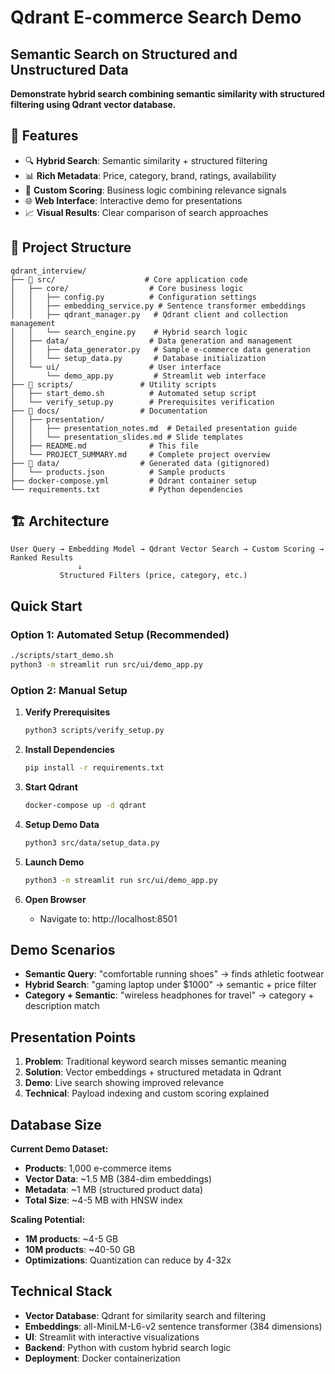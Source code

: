 # Qdrant E-commerce Search Demo
## Semantic Search on Structured and Unstructured Data

**Demonstrate hybrid search combining semantic similarity with structured filtering using Qdrant vector database.**

## 🚀 Features
- 🔍 **Hybrid Search**: Semantic similarity + structured filtering
- 📊 **Rich Metadata**: Price, category, brand, ratings, availability
- 🎯 **Custom Scoring**: Business logic combining relevance signals
- 🌐 **Web Interface**: Interactive demo for presentations
- 📈 **Visual Results**: Clear comparison of search approaches

## 📁 Project Structure

```
qdrant_interview/
├── 📂 src/                    # Core application code
│   ├── core/                  # Core business logic
│   │   ├── config.py          # Configuration settings
│   │   ├── embedding_service.py # Sentence transformer embeddings
│   │   ├── qdrant_manager.py   # Qdrant client and collection management
│   │   └── search_engine.py    # Hybrid search logic
│   ├── data/                  # Data generation and management
│   │   ├── data_generator.py   # Sample e-commerce data generation
│   │   └── setup_data.py       # Database initialization
│   └── ui/                    # User interface
│       └── demo_app.py         # Streamlit web interface
├── 📂 scripts/               # Utility scripts
│   ├── start_demo.sh          # Automated setup script
│   └── verify_setup.py        # Prerequisites verification
├── 📂 docs/                  # Documentation
│   ├── presentation/
│   │   ├── presentation_notes.md  # Detailed presentation guide
│   │   └── presentation_slides.md # Slide templates
│   ├── README.md              # This file
│   └── PROJECT_SUMMARY.md     # Complete project overview
├── 📂 data/                  # Generated data (gitignored)
│   └── products.json          # Sample products
├── docker-compose.yml         # Qdrant container setup
└── requirements.txt           # Python dependencies
```

## 🏗️ Architecture
```
User Query → Embedding Model → Qdrant Vector Search → Custom Scoring → Ranked Results
               ↓
           Structured Filters (price, category, etc.)
```

## Quick Start

### Option 1: Automated Setup (Recommended)
```bash
./scripts/start_demo.sh
python3 -m streamlit run src/ui/demo_app.py
```

### Option 2: Manual Setup

1. **Verify Prerequisites**
   ```bash
   python3 scripts/verify_setup.py
   ```

2. **Install Dependencies**
   ```bash
   pip install -r requirements.txt
   ```

3. **Start Qdrant**
   ```bash
   docker-compose up -d qdrant
   ```

4. **Setup Demo Data**
   ```bash
   python3 src/data/setup_data.py
   ```

5. **Launch Demo**
   ```bash
   python3 -m streamlit run src/ui/demo_app.py
   ```

6. **Open Browser**
   - Navigate to: http://localhost:8501

## Demo Scenarios
- **Semantic Query**: "comfortable running shoes" → finds athletic footwear
- **Hybrid Search**: "gaming laptop under $1000" → semantic + price filter
- **Category + Semantic**: "wireless headphones for travel" → category + description match

## Presentation Points
1. **Problem**: Traditional keyword search misses semantic meaning
2. **Solution**: Vector embeddings + structured metadata in Qdrant
3. **Demo**: Live search showing improved relevance
4. **Technical**: Payload indexing and custom scoring explained

## Database Size

**Current Demo Dataset:**
- **Products**: 1,000 e-commerce items
- **Vector Data**: ~1.5 MB (384-dim embeddings)
- **Metadata**: ~1 MB (structured product data)
- **Total Size**: ~4-5 MB with HNSW index

**Scaling Potential:**
- **1M products**: ~4-5 GB
- **10M products**: ~40-50 GB
- **Optimizations**: Quantization can reduce by 4-32x

## Technical Stack
- **Vector Database**: Qdrant for similarity search and filtering
- **Embeddings**: all-MiniLM-L6-v2 sentence transformer (384 dimensions)
- **UI**: Streamlit with interactive visualizations
- **Backend**: Python with custom hybrid search logic
- **Deployment**: Docker containerization
